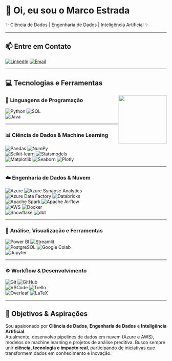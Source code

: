 # 👋 Oi, eu sou o Marco Estrada  
✨ Ciência de Dados | Engenharia de Dados | Inteligência Artificial ✨  

---

## 📫 Entre em Contato  
[![LinkedIn](https://img.shields.io/badge/LinkedIn-0A66C2?style=for-the-badge&logo=linkedin&logoColor=white)](https://www.linkedin.com/in/marcoamef/)  [![Email](https://img.shields.io/badge/Gmail-D14836?style=for-the-badge&logo=gmail&logoColor=white)](mailto:marco.2003br@gmail.com)  

---

## 💻 Tecnologias e Ferramentas  

<img align="right" src="https://i.giphy.com/media/v1.Y2lkPTc5MGI3NjExNHg2bHd3MXE0Y29yaGEyam1ucTE2anhhMnp5N3QyMmwzd284Y2pmZSZlcD12MV9pbnRlcm5hbF9naWZfYnlfaWQmY3Q9Zw/pzryvxGeykOxeC0fWb/giphy.gif" width="150">

### 🐍 **Linguagens de Programação**
![Python](https://img.shields.io/badge/Python-3776AB?style=for-the-badge&logo=python&logoColor=white)  ![SQL](https://img.shields.io/badge/SQL-336791?style=for-the-badge&logo=postgresql&logoColor=white)  
![Java](https://img.shields.io/badge/Java-ED8B00?style=for-the-badge&logo=openjdk&logoColor=white)

---

### 📊 **Ciência de Dados & Machine Learning**  
![Pandas](https://img.shields.io/badge/Pandas-150458?style=for-the-badge&logo=pandas&logoColor=white)  ![NumPy](https://img.shields.io/badge/NumPy-013243?style=for-the-badge&logo=numpy&logoColor=white)  
![Scikit-learn](https://img.shields.io/badge/scikit--learn-F7931E?style=for-the-badge&logo=scikit-learn&logoColor=white)  ![Statsmodels](https://img.shields.io/badge/Statsmodels-003B57?style=for-the-badge&logoColor=white)  
![Matplotlib](https://img.shields.io/badge/Matplotlib-11557C?style=for-the-badge&logo=matplotlib&logoColor=white)  ![Seaborn](https://img.shields.io/badge/Seaborn-9E4A56?style=for-the-badge&logoColor=white) 
![Plotly](https://img.shields.io/badge/Plotly-3C4A6D?style=for-the-badge&logo=plotly&logoColor=white)  

---

### ☁️ **Engenharia de Dados & Nuvem**  
![Azure](https://img.shields.io/badge/Azure-0078D4?style=for-the-badge&logo=microsoft-azure&logoColor=white)  ![Azure Synapse Analytics](https://img.shields.io/badge/Azure%20Synapse-0078D4?style=for-the-badge&logo=microsoft-azure&logoColor=white)  
![Azure Data Factory](https://img.shields.io/badge/Azure%20Data%20Factory-00A4EF?style=for-the-badge&logo=microsoft-azure&logoColor=white)  ![Databricks](https://img.shields.io/badge/Databricks-FF6A00?style=for-the-badge&logo=databricks&logoColor=white)  
![Apache Spark](https://img.shields.io/badge/Apache%20Spark-E25A1C?style=for-the-badge&logo=apache-spark&logoColor=white)  ![Apache Airflow](https://img.shields.io/badge/Apache%20Airflow-017CEE?style=for-the-badge&logo=apache-airflow&logoColor=white)  
![AWS](https://img.shields.io/badge/AWS-232F3E?style=for-the-badge&logo=amazon-aws&logoColor=white)  ![Docker](https://img.shields.io/badge/Docker-2496ED?style=for-the-badge&logo=docker&logoColor=white)  
![Snowflake](https://img.shields.io/badge/Snowflake-29B5E8?style=for-the-badge&logo=snowflake&logoColor=white)  ![dbt](https://img.shields.io/badge/dbt-FF694B?style=for-the-badge&logo=dbt&logoColor=white)

---

### 🧠 **Análise, Visualização e Ferramentas**
![Power BI](https://img.shields.io/badge/Power%20BI-F2C811?style=for-the-badge&logo=power-bi&logoColor=black)  ![Streamlit](https://img.shields.io/badge/Streamlit-FF4B4B?style=for-the-badge&logo=streamlit&logoColor=white)  
![PostgreSQL](https://img.shields.io/badge/PostgreSQL-336791?style=for-the-badge&logo=postgresql&logoColor=white)  ![Google Colab](https://img.shields.io/badge/Google%20Colab-F9AB00?style=for-the-badge&logo=google-colab&logoColor=white)  
![Jupyter](https://img.shields.io/badge/Jupyter-F37626?style=for-the-badge&logo=jupyter&logoColor=white)  

---

### ⚙️ **Workflow & Desenvolvimento**
![Git](https://img.shields.io/badge/Git-F05032?style=for-the-badge&logo=git&logoColor=white)  ![GitHub](https://img.shields.io/badge/GitHub-181717?style=for-the-badge&logo=github&logoColor=white)  
![VSCode](https://img.shields.io/badge/VSCode-0078D4?style=for-the-badge&logo=visual-studio-code&logoColor=white)  ![Trello](https://img.shields.io/badge/Trello-0079BF?style=for-the-badge&logo=trello&logoColor=white)  
![Overleaf](https://img.shields.io/badge/Overleaf-45C5B1?style=for-the-badge&logo=overleaf&logoColor=white)  ![LaTeX](https://img.shields.io/badge/LaTeX-008080?style=for-the-badge&logo=latex&logoColor=white)  

---

## 🎯 Objetivos & Aspirações  
Sou apaixonado por **Ciência de Dados**, **Engenharia de Dados** e **Inteligência Artificial**.  
Atualmente, desenvolvo pipelines de dados em nuvem (Azure e AWS), modelos de machine learning e projetos de análise preditiva. Busco sempre unir **ciência, tecnologia e impacto real**, participando de iniciativas que transformem dados em conhecimento e inovação.  

